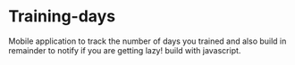 # Training-days
Mobile application to track the number of days you trained and also build in remainder to notify if you are getting lazy! build with javascript.
